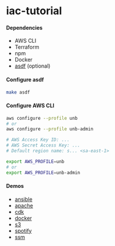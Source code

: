 # iac-tutorial

#### Dependencies
- AWS CLI
- Terraform
- npm
- Docker
- [asdf](https://asdf-vm.com/) (optional)

#### Configure asdf

```bash
make asdf
```

#### Configure AWS CLI

```bash
aws configure --profile unb
# or
aws configure --profile unb-admin

# AWS Access Key ID: ...
# AWS Secret Access Key: ...
# Default region name: s... <sa-east-1>

export AWS_PROFILE=unb
# or
export AWS_PROFILE=unb-admin
```

#### Demos

- [ansible](ansible/README.md)
- [apache](apache/README.md)
- [cdk](cdk/README.md)
- [docker](docker/README.md)
- [s3](s3/README.md)
- [spotify](spotify/README.md)
- [ssm](ssm/README.md)